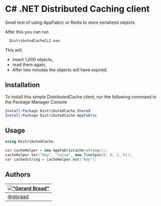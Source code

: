 C# .NET Distributed Caching client
==================================


Small test of using AppFabric or Redis to store serialized objects


After this you can run
```powershell
  DistributedCacheCLI.exe
```

This will:
  * insert 1,000 objects,
  * read them again,
  * After two minutes the objects will have expired.


Installation
------------

To install this simple DistributedCache client, run the following command in the Package Manager Console
```powershell
Install-Package DistributedCache.Shared
Install-Package DistributedCache.AppFabric
```


Usage
-----

```cs
using DistributedCache;

var cacheHelper = new AppFabricCache<string>();
cacheHelper.Set("key", "value", new TimeSpan(0, 0, 2, 0));
var cachedstring = cacheHelper.Get("key");
```


Authors
-------

| [!["Gerard Braad"](http://gravatar.com/avatar/e466994eea3c2a1672564e45aca844d0.png?s=60)](http://gbraad.nl "Gerard Braad <me@gbraad.nl>") |
|---|
| [@gbraad](https://twitter.com/gbraad)  |
